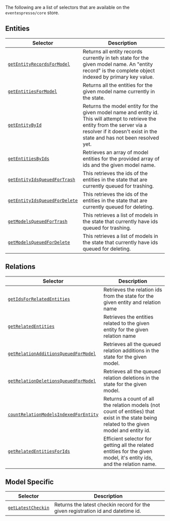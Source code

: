 The following are a list of selectors that are available on the `eventespresso/core` store.

## Entities

| Selector                                                                             | Description                                                                                                                                                                                             |
| -------------------------------------------------------------------------------------| --------------------------------------------------------------------------------------------------------------------------------------------------------------------------------------------------------|
| [`getEntityRecordsForModel`](./entities.md#getentityrecordsformodel-modelname-)      | Returns all entity records currently in teh state for the given model name.  An "entity record" is the complete object indexed by primary key value.                                                    |
| [`getEntitiesForModel`](./entities.md#getentitiesformodel-modelname-)                | Returns all the entities for the given model name currently in the state.                                                                                                                               |
| [`getEntityById`](./entities.md#getentitybyid-modelname-entityid-)                   | Returns the model entity for the given model name and entity id. This will attempt to retrieve the entity from the server via a resolver if it doesn't exist in the state and has not been resolved yet.|
| [`getEntitiesByIds`](./entities.md#getentitiesbyids-modelname-entityids-)            | Retrieves an array of model entities for the provided array of ids and the given model name.                                                                                                            |
| [`getEntityIdsQueuedForTrash`](./entities.md#getentityidsqueuedfortrash-modelname-)  | This retrieves the ids of the entities in the state that are currently queued for trashing.                                                                                                             |
| [`getEntityIdsQueuedForDelete`](./entities.md#getentityidsqueuedfordelete-modelname-)| This retrieves the ids of the entities in the state that are currently queued for deleting.                                                                                                             |
| [`getModelsQueuedForTrash`](./entities.md#getmodelsqueuedfortrash)                   | This retrieves a list of models in the state that currently have ids queued for trashing.                                                                                                               |
| [`getModelsQueuedForDelete`](./entities.md#getmodelsqueuedfordelete)                 | This retrieves a list of models in the state that currently have ids queued for deleting.                                                                                                               |

## Relations

| Selector                                                                                                       | Description                                                                                                                                |
| ---------------------------------------------------------------------------------------------------------------| ------------------------------------------------------------------------------------------------------------------------------------------ |
| [`getIdsForRelatedEntities`](./relations.md#getrelationidsforentityrelation-entity-relationname-)       | Retrieves the relation ids from the state for the given entity and relation name                                                           |
| [`getRelatedEntities`](./relations.md#getrelatedentities-entity-relationname-)                                 | Retrieves the entities related to the given entity for the given relation name                                                             |
| [`getRelationAdditionsQueuedForModel`](./relations.md#getrelationadditionsqueuedformodel-modelname-)           | Retrieves all the queued relation additions in the state for the given model.                                                              |
| [`getRelationDeletionsQueuedForModel`](./relations.md#getrelationdeletionsqueuedformodel-modelname-)           | Retrieves all the queued relation deletions in the state for the given model.                                                              |
| [`countRelationModelsIndexedForEntity`](./relations.md#countrelationmodelsindexedforentity-modelname-entityid-)| Returns a count of all the relation models (not count of entities) that exist in the state being related to the given model and entity id. |
| [`getRelatedEntitiesForIds`](./relations.md#getrelatedentitiesforids-modelName-entityIds-relationName)         | Efficient selector for getting all the related entities for the given model, it's entity ids, and the relation name.                       |

## Model  Specific

| Selector                                                                             | Description                                                                      |
| -------------------------------------------------------------------------------------| -------------------------------------------------------------------------------- |
| [`getLatestCheckin`](./model-specific.md#getlatestcheckin-registrationid-datetimeid-)| Returns the latest checkin record for the given registration id and datetime id. |